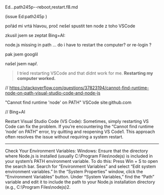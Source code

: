Ed...path245p--reboot,restart.f8.md


 (issue Ed:path245p )

pořád mi vrtá hlavou, proč nešel spustit ten node z toho VSCode

zkusil jsem se zeptat Bing+AI:

node.js missing in path ... do i have to restart the computer? or re-login ? 

pak jsem googlil

našel jsem např.

>I tried restarting VSCode and that didnt work for me. **Restarting my computer worked.**

//  https://stackoverflow.com/questions/37823194/cannot-find-runtime-node-on-path-visual-studio-code-and-node-js



"Cannot find runtime 'node' on PATH" VSCode  site:github.com




// Bing+AI

Restart Visual Studio Code (VS Code): Sometimes, simply restarting VS Code can fix the problem. If you’re encountering the “Cannot find runtime ‘node’ on PATH” error, try quitting and reopening VS Code1. This approach often resolves the issue without requiring a system restart.

----

Check Your Environment Variables:
Windows: Ensure that the directory where Node.js is installed (usually C:\Program Files\nodejs) is included in your system’s PATH environment variable. To do this:
Press Win + S to open the search bar.
Search for “Environment Variables” and select “Edit system environment variables.”
In the “System Properties” window, click the “Environment Variables” button.
Under “System Variables,” find the “Path” variable and edit it to include the path to your Node.js installation directory (e.g., C:\Program Files\nodejs)2.

